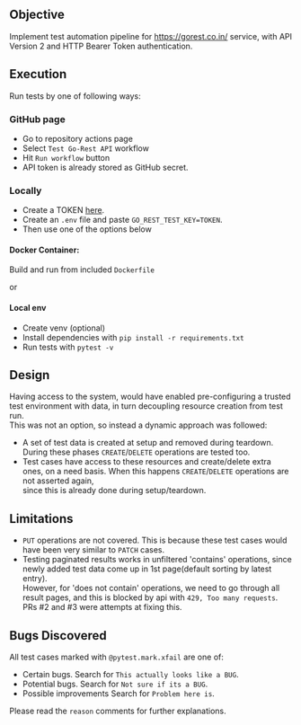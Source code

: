 ## Objective
Implement test automation pipeline for https://gorest.co.in/ service, with API Version 2 and HTTP Bearer Token 
authentication.

## Execution
Run tests by one of following ways:

### GitHub page
- Go to repository actions page
- Select `Test Go-Rest API` workflow
- Hit `Run workflow` button
- API token is already stored as GitHub secret.


### Locally
- Create a TOKEN [here][token].
- Create an `.env` file and paste `GO_REST_TEST_KEY=TOKEN`. 
- Then use one of the options below

#### Docker Container:
Build and run from included `Dockerfile`

or

#### Local env
- Create venv (optional)
- Install dependencies with `pip install -r requirements.txt`
- Run tests with `pytest -v`


## Design
Having access to the system, would have enabled pre-configuring a trusted test environment with data, in turn decoupling 
resource creation from test run.  
This was not an option, so instead a dynamic approach was followed:  
- A set of test data is created at setup and removed during teardown. During these phases `CREATE`/`DELETE` operations 
  are tested too.   
- Test cases have access to these resources and create/delete extra ones, on a need basis. When this happens 
  `CREATE`/`DELETE` operations are not asserted again,  
  since this is already done during setup/teardown.


## Limitations
- `PUT` operations are not covered. This is because these test cases would have been very similar to `PATCH` cases.
- Testing paginated results works in unfiltered 'contains' operations, since newly added test data come up in 1st 
  page(default sorting by latest entry).  
  However, for 'does not contain' operations, we need to go through all result pages, and this is blocked by api 
  with `429, Too many requests`.  
  PRs #2 and #3 were attempts at fixing this.

## Bugs Discovered
All test cases marked with `@pytest.mark.xfail` are one of:
- Certain bugs. Search for `This actually looks like a BUG`.
- Potential bugs. Search for `Not sure if its a BUG`.
- Possible improvements Search for `Problem here is`.

Please read the `reason` comments for further explanations.


[token]: https://gorest.co.in/my-account/access-tokens